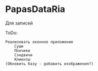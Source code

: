 # PapasDataRia
Для записей

ToDo:
  
	Реализовать оконное приложение
		Суши
		Пончики
		Сэндвичи
		Клиенты
	(Обновить базу - добавить изображения?)
